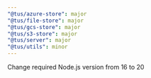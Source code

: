 ```yaml
---
"@tus/azure-store": major
"@tus/file-store": major
"@tus/gcs-store": major
"@tus/s3-store": major
"@tus/server": major
"@tus/utils": minor
---
```


Change required Node.js version from 16 to 20
